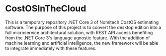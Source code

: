# CostOSInTheCloud
This is a temporary repository .NET Core 3 of Nomitech CostOS estimating software. The purpose of this project is to convert the desktop edition into a full microservice architectural solution, with REST API access benefiting from the .NET Core 3's language agnostic feature.  With the addition of machine learning and artificial intelligence, the new framework will be able to integrate immediately with these features.
